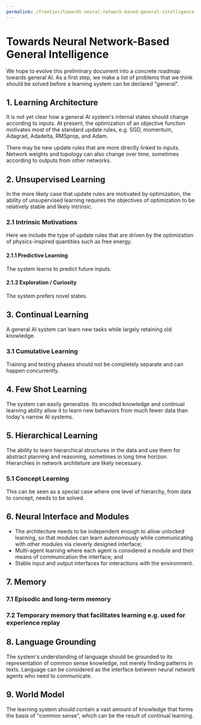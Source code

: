 ```yaml
---
permalink: /frontier/towards-neural-network-based-general-intelligence.html
---
```

# Towards Neural Network-Based General Intelligence

We hope to evolve this preliminary document into a concrete roadmap towards general AI. As a first step, we make a list of problems that we think should be solved before a learning system can be declared "general".

## 1. Learning Architecture

It is not yet clear how a general AI system's internal states should change according to inputs. At present, the optimization of an objective function motivates most of the standard update rules, e.g. SGD, momentum, Adagrad, Adadelta, RMSprop, and Adam.

There may be new update rules that are more directly linked to inputs. Network weights and topology can also change over time, sometimes according to outputs from other networks.

## 2. Unsupervised Learning

In the more likely case that update rules are motivated by optimization, the ability of unsupervised learning requires the objectives of optimization to be relatively stable and likely intrinsic.

### 2.1 Intrinsic Motivations

Here we include the type of update rules that are driven by the optimization of physics-inspired quantities such as free energy.

#### 2.1.1 Predictive Learning

The system learns to predict future inputs.

#### 2.1.2 Exploration / Curiosity

The system prefers novel states.

## 3. Continual Learning

A general AI system can learn new tasks while largely retaining old knowledge.

### 3.1 Cumulative Learning

Training and testing phases should not be completely separate and can happen concurrently. 

## 4. Few Shot Learning

The system can easily generalize. Its encoded knowledge and continual learning ability allow it to learn new behaviors from much fewer data than today's narrow AI systems.

## 5. Hierarchical Learning

The ability to learn hierarchical structures in the data and use them for abstract planning and reasoning, sometimes in long time horizon. Hierarchies in network architeture are likely necessary.

### 5.1 Concept Learning

This can be seen as a special case where one level of hierarchy, from data to concept, needs to be solved.

## 6. Neural Interface and Modules

* The architecture needs to be independent enough to allow unlocked learning, so that modules can learn autonomously while communicating with other modules via cleverly designed interface;
* Multi-agent learning where each agent is considered a module and their means of communication the interface; and
* Stable input and output interfaces for interactions with the environment.

## 7. Memory

### 7.1 Episodic and long-term memory

### 7.2 Temporary memory that facilitates learning e.g. used for experience replay

## 8. Language Grounding

The system's understanding of language should be grounded to its representation of common sense knowledge, not merely finding patterns in texts. Language can be considered as the interface between neural network agents who need to communicate.

## 9. World Model

The learning system should contain a vast amount of knowledge that forms the basis of "common sense", which can be the result of continual learning.

